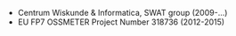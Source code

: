 * Centrum Wiskunde & Informatica, SWAT group (2009-...)
* EU FP7 OSSMETER Project Number 318736 (2012-2015)
